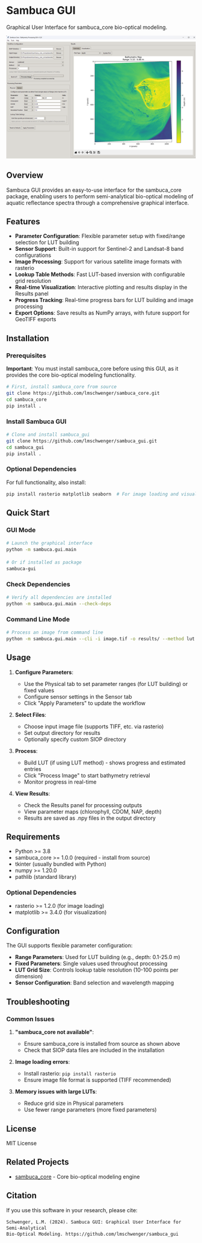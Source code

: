 # Sambuca GUI

Graphical User Interface for sambuca_core bio-optical modeling.

![Sambuca GUI Example](imgs/gui-example.png)

## Overview

Sambuca GUI provides an easy-to-use interface for the sambuca_core package, enabling users to perform semi-analytical bio-optical modeling of aquatic reflectance spectra through a comprehensive graphical interface.

## Features

- **Parameter Configuration**: Flexible parameter setup with fixed/range selection for LUT building
- **Sensor Support**: Built-in support for Sentinel-2 and Landsat-8 band configurations  
- **Image Processing**: Support for various satellite image formats with rasterio
- **Lookup Table Methods**: Fast LUT-based inversion with configurable grid resolution
- **Real-time Visualization**: Interactive plotting and results display in the Results panel
- **Progress Tracking**: Real-time progress bars for LUT building and image processing
- **Export Options**: Save results as NumPy arrays, with future support for GeoTIFF exports

## Installation

### Prerequisites

**Important**: You must install sambuca_core before using this GUI, as it provides the core bio-optical modeling functionality.

```bash
# First, install sambuca_core from source
git clone https://github.com/lmschwenger/sambuca_core.git
cd sambuca_core
pip install .
```

### Install Sambuca GUI

```bash
# Clone and install sambuca_gui
git clone https://github.com/lmschwenger/sambuca_gui.git
cd sambuca_gui
pip install .
```

### Optional Dependencies

For full functionality, also install:
```bash
pip install rasterio matplotlib seaborn  # For image loading and visualization
```

## Quick Start

### GUI Mode
```bash
# Launch the graphical interface
python -m sambuca.gui.main

# Or if installed as package
sambuca-gui
```

### Check Dependencies
```bash
# Verify all dependencies are installed
python -m sambuca.gui.main --check-deps
```

### Command Line Mode
```bash
# Process an image from command line
python -m sambuca.gui.main --cli -i image.tif -o results/ --method lut --sensor sentinel2
```

## Usage

1. **Configure Parameters**: 
   - Use the Physical tab to set parameter ranges (for LUT building) or fixed values
   - Configure sensor settings in the Sensor tab
   - Click "Apply Parameters" to update the workflow

2. **Select Files**:
   - Choose input image file (supports TIFF, etc. via rasterio)
   - Set output directory for results
   - Optionally specify custom SIOP directory

3. **Process**:
   - Build LUT (if using LUT method) - shows progress and estimated entries
   - Click "Process Image" to start bathymetry retrieval
   - Monitor progress in real-time

4. **View Results**:
   - Check the Results panel for processing outputs
   - View parameter maps (chlorophyll, CDOM, NAP, depth)
   - Results are saved as .npy files in the output directory

## Requirements

- Python >= 3.8
- sambuca_core >= 1.0.0 (required - install from source)
- tkinter (usually bundled with Python)
- numpy >= 1.20.0
- pathlib (standard library)

### Optional Dependencies
- rasterio >= 1.2.0 (for image loading)
- matplotlib >= 3.4.0 (for visualization)

## Configuration

The GUI supports flexible parameter configuration:

- **Range Parameters**: Used for LUT building (e.g., depth: 0.1-25.0 m)
- **Fixed Parameters**: Single values used throughout processing
- **LUT Grid Size**: Controls lookup table resolution (10-100 points per dimension)
- **Sensor Configuration**: Band selection and wavelength mapping

## Troubleshooting

### Common Issues

1. **"sambuca_core not available"**: 
   - Ensure sambuca_core is installed from source as shown above
   - Check that SIOP data files are included in the installation

2. **Image loading errors**:
   - Install rasterio: `pip install rasterio`
   - Ensure image file format is supported (TIFF recommended)

3. **Memory issues with large LUTs**:
   - Reduce grid size in Physical parameters
   - Use fewer range parameters (more fixed parameters)

## License

MIT License

## Related Projects

- [sambuca_core](https://github.com/lmschwenger/sambuca_core) - Core bio-optical modeling engine

## Citation

If you use this software in your research, please cite:

```
Schwenger, L.M. (2024). Sambuca GUI: Graphical User Interface for Semi-Analytical 
Bio-Optical Modeling. https://github.com/lmschwenger/sambuca_gui
```